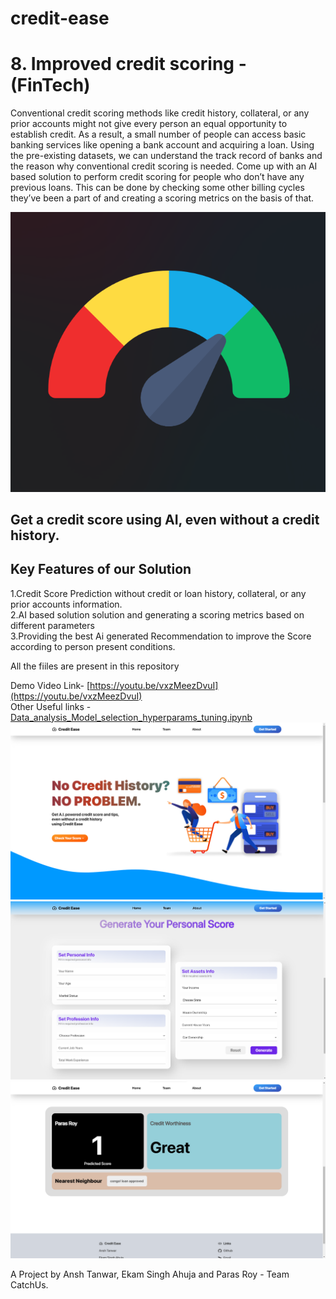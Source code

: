 # credit-ease

# 8. Improved credit scoring - (FinTech)

Conventional credit scoring methods like credit history, collateral, or any prior accounts might not give every person an equal opportunity to establish credit. As a result, a small number of people can access basic banking services like opening a bank account and acquiring a loan. Using the pre-existing datasets, we can understand the track record of banks and the reason why conventional credit scoring is needed. Come up with an AI based solution to perform credit scoring for people who don’t have any previous loans. This can be done by checking some other billing cycles they’ve been a part of and creating a scoring metrics on the basis of that.

![logo](logo.png "Logo")

## Get a credit score using AI, even without a credit history.  

## Key Features of our Solution     
  1.Credit Score Prediction without credit or loan history, collateral, or any prior accounts information.  
  2.AI based solution solution and generating a scoring metrics based on different parameters  
  3.Providing the best Ai generated Recommendation to improve the Score according to person present conditions.  



All the fiiles are present in this repository 

Demo Video Link- [https://youtu.be/vxzMeezDvuI](https://youtu.be/vxzMeezDvuI)  
Other Useful links - [Data_analysis_Model_selection_hyperparams_tuning.ipynb](Data_analysis_Model_selection_hyperparams_tuning.ipynb)
![credit ease](home.png)
![credit ease](form.png)
![credit ease](result.png)

A Project by Ansh Tanwar, Ekam Singh Ahuja and Paras Roy - Team CatchUs.

